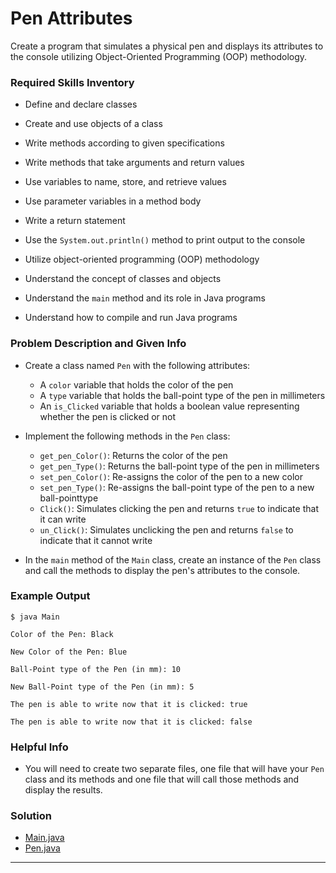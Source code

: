 # Pen Attributes

Create a program that simulates a physical pen and displays its attributes to the console utilizing Object-Oriented Programming (OOP) methodology.

### Required Skills Inventory

* Define and declare classes

* Create and use objects of a class
* Write methods according to given specifications
* Write methods that take arguments and return values
* Use variables to name, store, and retrieve values
* Use parameter variables in a method body
* Write a return statement
* Use the `System.out.println()` method to print output to the console
* Utilize object-oriented programming (OOP) methodology
* Understand the concept of classes and objects
* Understand the `main` method and its role in Java programs
* Understand how to compile and run Java programs

### Problem Description and Given Info

* Create a class named `Pen` with the following attributes:
    - A `color` variable that holds the color of the pen
    - A `type` variable that holds the ball-point type of the pen in millimeters
    - An `is_Clicked` variable that holds a boolean value representing whether the pen is clicked or not

* Implement the following methods in the `Pen` class:
    - `get_pen_Color()`: Returns the color of the pen
    - `get_pen_Type()`: Returns the ball-point type of the pen in millimeters
    - `set_pen_Color()`: Re-assigns the color of the pen to a new color
    - `set_pen_Type()`: Re-assigns the ball-point type of the pen to a new ball-pointtype
    - `Click()`: Simulates clicking the pen and returns `true` to indicate that it can write
    - `un_Click()`: Simulates unclicking the pen and returns `false` to indicate that it cannot write
    
* In the `main` method of the `Main` class, create an instance of the `Pen` class and call the methods to display the pen's attributes to the console.

### Example Output

    $ java Main

    Color of the Pen: Black

    New Color of the Pen: Blue

    Ball-Point type of the Pen (in mm): 10

    New Ball-Point type of the Pen (in mm): 5

    The pen is able to write now that it is clicked: true

    The pen is able to write now that it is clicked: false


### Helpful Info

* You will need to create two separate files, one file that will have your `Pen` class and its methods and one file that will call those methods and display the results.

### Solution

* [Main.java](/Projects_01/Pen/Main.java)
* [Pen.java](/Projects_01/Pen/Pen.java)

---

